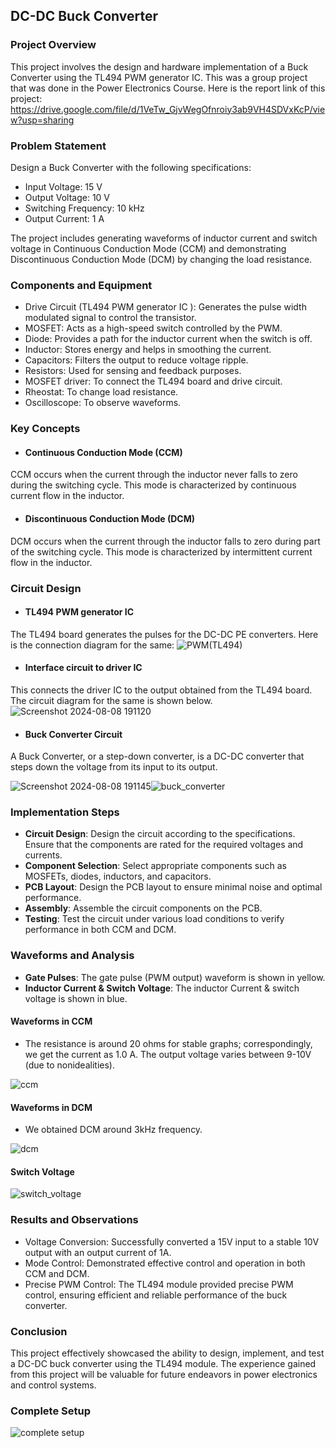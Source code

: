 ## DC-DC Buck Converter
### Project Overview
This project involves the design and hardware implementation of a Buck Converter using the TL494 PWM generator IC. This was a group project that was done in the Power Electronics Course.
Here is the report link of this project: https://drive.google.com/file/d/1VeTw_GjvWegOfnroiy3ab9VH4SDVxKcP/view?usp=sharing
### Problem Statement
Design a Buck Converter with the following specifications:
* Input Voltage: 15 V
* Output Voltage: 10 V
* Switching Frequency: 10 kHz
* Output Current: 1 A

The project includes generating waveforms of inductor current and switch voltage in Continuous Conduction Mode (CCM) and demonstrating Discontinuous Conduction Mode (DCM) by changing the load resistance.
### Components and Equipment <br>
* Drive Circuit (TL494 PWM generator IC ): Generates the pulse width modulated signal to control the transistor.
* MOSFET: Acts as a high-speed switch controlled by the PWM.
* Diode: Provides a path for the inductor current when the switch is off.
* Inductor: Stores energy and helps in smoothing the current.
* Capacitors: Filters the output to reduce voltage ripple.
* Resistors: Used for sensing and feedback purposes.
* MOSFET driver: To connect the TL494 board and drive circuit.
* Rheostat: To change load resistance.
* Oscilloscope: To observe waveforms.
### Key Concepts
* #### Continuous Conduction Mode (CCM)
CCM occurs when the current through the inductor never falls to zero during the switching cycle. This mode is characterized by continuous current flow in the inductor.
* #### Discontinuous Conduction Mode (DCM)
DCM occurs when the current through the inductor falls to zero during part of the switching cycle. This mode is characterized by intermittent current flow in the inductor.
### Circuit Design
* #### TL494 PWM generator IC
The TL494 board generates the pulses for the DC-DC PE converters. Here is the connection diagram for the same:
![PWM(TL494)](https://github.com/user-attachments/assets/ed417843-2331-4d2c-89ca-3398a6cf3470)
* #### Interface circuit to driver IC
This connects the driver IC to the output obtained from the TL494 board. The circuit diagram for the same is shown below. 
![Screenshot 2024-08-08 191120](https://github.com/user-attachments/assets/c6dddce7-a381-4c9b-a536-b909715ed304)

* #### Buck Converter Circuit
A Buck Converter, or a step-down converter, is a DC-DC converter that steps down the voltage from its input to its output.

![Screenshot 2024-08-08 191145](https://github.com/user-attachments/assets/a6068b47-a1a6-41a9-b300-d3d385a25ba6)![buck_converter](https://github.com/user-attachments/assets/f490e202-5ef3-4427-a440-900cd9d5c56b)

### Implementation Steps
* **Circuit Design**: Design the circuit according to the specifications. Ensure that the components are rated for the required voltages and currents.
* **Component Selection**: Select appropriate components such as MOSFETs, diodes, inductors, and capacitors.
* **PCB Layout**: Design the PCB layout to ensure minimal noise and optimal performance.
* **Assembly**: Assemble the circuit components on the PCB.
* **Testing**: Test the circuit under various load conditions to verify performance in both CCM and DCM.
### Waveforms and Analysis
* **Gate Pulses**: The gate pulse (PWM output) waveform is shown in yellow.
* **Inductor Current & Switch Voltage**: The inductor Current & switch voltage is shown in blue.
#### Waveforms in CCM
* The resistance is around 20 ohms for stable graphs; correspondingly, we get the current as 1.0 A. The output voltage varies between 9-10V (due to nonidealities).

![ccm](https://github.com/user-attachments/assets/ce9ed58c-50f1-469d-9df3-db629a79b63e)

#### Waveforms in DCM
* We obtained DCM around 3kHz frequency.

![dcm](https://github.com/user-attachments/assets/d3b9c4eb-9fda-462a-ba82-b3ef844cbeda)

#### Switch Voltage

![switch_voltage](https://github.com/user-attachments/assets/4869adbf-6188-44d2-b62b-c2926a069661)

### Results and Observations
* Voltage Conversion: Successfully converted a 15V input to a stable 10V output with an output current of 1A.
* Mode Control: Demonstrated effective control and operation in both CCM and DCM.
* Precise PWM Control: The TL494 module provided precise PWM control, ensuring efficient and reliable performance of the buck converter.
### Conclusion
This project effectively showcased the ability to design, implement, and test a DC-DC buck converter using the TL494 module. The experience gained from this project will be valuable for future endeavors in power electronics and control systems.
### Complete Setup
![complete setup](https://github.com/user-attachments/assets/1986e3cb-5a9c-470c-a79e-2a0bf7b1006e)




